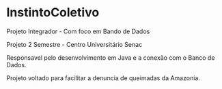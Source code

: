 # InstintoColetivo

Projeto Integrador - Com foco em Bando de Dados

Projeto 2 Semestre - Centro Universitário Senac

Responsavel pelo desenvolvimento em Java
e a conexão com o Banco de Dados.


Projeto voltado para facilitar a denuncia de queimadas da Amazonia. 
